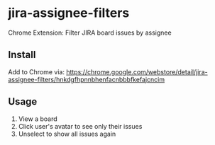 # jira-assignee-filters
Chrome Extension: Filter JIRA board issues by assignee

## Install
Add to Chrome via: https://chrome.google.com/webstore/detail/jira-assignee-filters/hnkdgfhpnnbhenfacnbbbfkefajcncim

## Usage
1) View a board
2) Click user's avatar to see only their issues
3) Unselect to show all issues again
